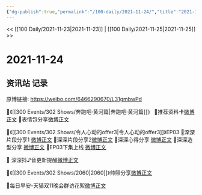 ```yaml
---
{"dg-publish":true,"permalink":"/100-daily/2021-11-24/","title":"2021-11-24"}
---
```



<< [[100 Daily/2021-11-23\|2021-11-23]] | [[100 Daily/2021-11-25\|2021-11-25]] >>

# 2021-11-24

## 资讯站 记录

原博链接: https://weibo.com/6466290670/L31gmbwPd

🌟《[[300 Events/302 Shows/奔跑吧·黄河篇\|奔跑吧·黄河篇]]》
💫推荐资料卡[微博正文](https://m.weibo.cn/6466290670/4707096685446760)
💫表情包分享[微博正文](https://m.weibo.cn/6466290670/4707036992636477)

🌟《[[300 Events/302 Shows/令人心动的offer3\|令人心动的offer3]]》EP03
💫深深片段分享1 [微博正文](https://m.weibo.cn/6466290670/4707047692570307)
💫深深片段分享2[微博正文](https://m.weibo.cn/6466290670/4707152084337988)
💫深深心得分享 [微博正文](https://m.weibo.cn/6466290670/4707118752467524)
💫深深造型分享 [微博正文](https://m.weibo.cn/6466290670/4707118983152883)
💫EP03下集上线 [微博正文](https://m.weibo.cn/6466290670/4707149274156610)

🌟 深深抖♪音更新提醒[微博正文](https://m.weibo.cn/6466290670/4707164629241430)

🌟《[[300 Events/302 Shows/2060\|2060]]》帅照分享[微博正文](https://m.weibo.cn/6466290670/4707161134862624)

🌟每日早安-天猫双11晚会群访花絮[微博正文](https://m.weibo.cn/6466290670/4706964074661223)
